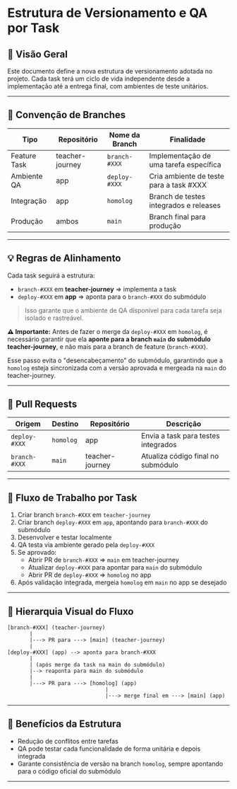 
# Estrutura de Versionamento e QA por Task

## 📆 Visão Geral

Este documento define a nova estrutura de versionamento adotada no projeto. Cada task terá um ciclo de vida independente desde a implementação até a entrega final, com ambientes de teste unitários.

---

## 🔹 Convenção de Branches

| Tipo         | Repositório     | Nome da Branch | Finalidade                              |
| ------------ | --------------- | -------------- | --------------------------------------- |
| Feature Task | teacher-journey | `branch-#XXX`  | Implementação de uma tarefa específica  |
| Ambiente QA  | app             | `deploy-#XXX`  | Cria ambiente de teste para a task #XXX |
| Integração   | app             | `homolog`      | Branch de testes integrados e releases  |
| Produção     | ambos           | `main`         | Branch final para produção              |

---

## 💡 Regras de Alinhamento

Cada task seguirá a estrutura:

- `branch-#XXX` em **teacher-journey** ⇒ implementa a task
- `deploy-#XXX` em **app** ⇒ aponta para o `branch-#XXX` do submódulo

> Isso garante que o ambiente de QA disponível para cada tarefa seja isolado e rastreável.

**⚠️ Importante:**
Antes de fazer o merge da `deploy-#XXX` em `homolog`, é necessário garantir que ela **aponte para a branch `main` do submódulo teacher-journey**, e não mais para a branch de feature (`branch-#XXX`).

Esse passo evita o "desencabeçamento" do submódulo, garantindo que a `homolog` esteja sincronizada com a versão aprovada e mergeada na `main` do teacher-journey.

---

## 🔧 Pull Requests

| Origem        | Destino   | Repositório     | Descrição                           |
| ------------- | --------- | --------------- | ----------------------------------- |
| `deploy-#XXX` | `homolog` | app             | Envia a task para testes integrados |
| `branch-#XXX` | `main`    | teacher-journey | Atualiza código final no submódulo  |

---

## 📖 Fluxo de Trabalho por Task

1. Criar branch `branch-#XXX` em `teacher-journey`
2. Criar branch `deploy-#XXX` em `app`, apontando para `branch-#XXX` do submódulo
3. Desenvolver e testar localmente
4. QA testa via ambiente gerado pela `deploy-#XXX`
5. Se aprovado:
   - Abrir PR de `branch-#XXX` ⇒ `main` em teacher-journey
   - Atualizar `deploy-#XXX` para apontar para `main` do submódulo
   - Abrir PR de `deploy-#XXX` ⇒ `homolog` no app
6. Após validação integrada, mergeia `homolog` em `main` no app se desejado

---

## 📘 Hierarquia Visual do Fluxo

```
[branch-#XXX] (teacher-journey)
       |
       |---> PR para ---> [main] (teacher-journey)
       |
[deploy-#XXX] (app) --> aponta para branch-#XXX
       |
       | (após merge da task na main do submódulo)
       |--> reaponta para main do submódulo
       |
       |---> PR para ---> [homolog] (app)
                               |
                               |---> merge final em ---> [main] (app)
```

---

## 📄 Benefícios da Estrutura

- Redução de conflitos entre tarefas
- QA pode testar cada funcionalidade de forma unitária e depois integrada
- Garante consistência de versão na branch `homolog`, sempre apontando para o código oficial do submódulo

---

